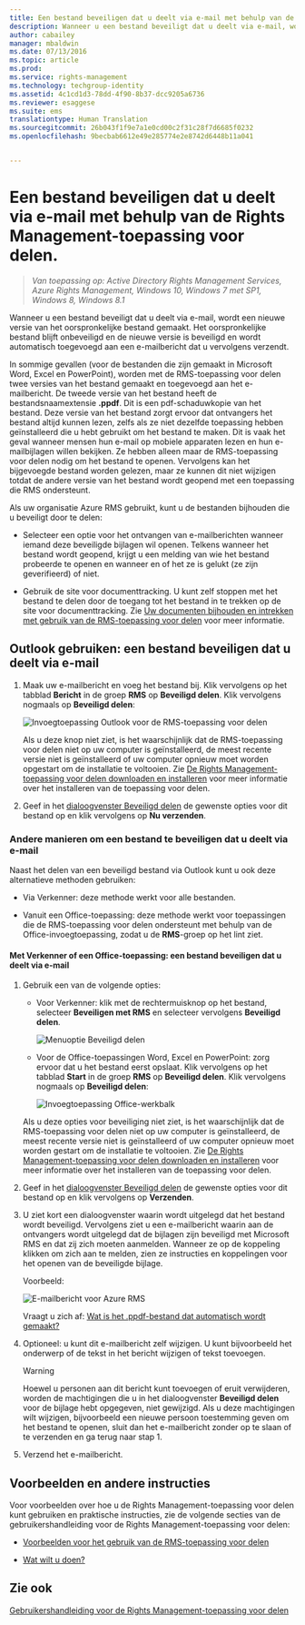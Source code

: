 ```yaml
---
title: Een bestand beveiligen dat u deelt via e-mail met behulp van de Rights Management-toepassing voor delen | Azure RMS
description: Wanneer u een bestand beveiligt dat u deelt via e-mail, wordt een nieuwe versie van het oorspronkelijke bestand gemaakt. Het oorspronkelijke bestand blijft onbeveiligd en de nieuwe versie is beveiligd en wordt automatisch toegevoegd aan een e-mailbericht dat u vervolgens verzendt.
author: cabailey
manager: mbaldwin
ms.date: 07/13/2016
ms.topic: article
ms.prod: 
ms.service: rights-management
ms.technology: techgroup-identity
ms.assetid: 4c1cd1d3-78dd-4f90-8b37-dcc9205a6736
ms.reviewer: esaggese
ms.suite: ems
translationtype: Human Translation
ms.sourcegitcommit: 26b043f1f9e7a1e0cd00c2f31c28f7d6685f0232
ms.openlocfilehash: 9becbab6612e49e285774e2e8742d6448b11a041


---
```


# Een bestand beveiligen dat u deelt via e-mail met behulp van de Rights Management-toepassing voor delen.

>*Van toepassing op: Active Directory Rights Management Services, Azure Rights Management, Windows 10, Windows 7 met SP1, Windows 8, Windows 8.1*

Wanneer u een bestand beveiligt dat u deelt via e-mail, wordt een nieuwe versie van het oorspronkelijke bestand gemaakt. Het oorspronkelijke bestand blijft onbeveiligd en de nieuwe versie is beveiligd en wordt automatisch toegevoegd aan een e-mailbericht dat u vervolgens verzendt.

In sommige gevallen (voor de bestanden die zijn gemaakt in Microsoft Word, Excel en PowerPoint), worden met de RMS-toepassing voor delen twee versies van het bestand gemaakt en toegevoegd aan het e-mailbericht. De tweede versie van het bestand heeft de bestandsnaamextensie **.ppdf**. Dit is een pdf-schaduwkopie van het bestand. Deze versie van het bestand zorgt ervoor dat ontvangers het bestand altijd kunnen lezen, zelfs als ze niet dezelfde toepassing hebben geïnstalleerd die u hebt gebruikt om het bestand te maken. Dit is vaak het geval wanneer mensen hun e-mail op mobiele apparaten lezen en hun e-mailbijlagen willen bekijken. Ze hebben alleen maar de RMS-toepassing voor delen nodig om het bestand te openen. Vervolgens kan het bijgevoegde bestand worden gelezen, maar ze kunnen dit niet wijzigen totdat de andere versie van het bestand wordt geopend met een toepassing die RMS ondersteunt.

Als uw organisatie Azure RMS gebruikt, kunt u de bestanden bijhouden die u beveiligt door te delen:

-   Selecteer een optie voor het ontvangen van e-mailberichten wanneer iemand deze beveiligde bijlagen wil openen. Telkens wanneer het bestand wordt geopend, krijgt u een melding van wie het bestand probeerde te openen en wanneer en of het ze is gelukt (ze zijn geverifieerd) of niet.

-   Gebruik de site voor documenttracking. U kunt zelf stoppen met het bestand te delen door de toegang tot het bestand in te trekken op de site voor documenttracking. Zie [Uw documenten bijhouden en intrekken met gebruik van de RMS-toepassing voor delen](sharing-app-track-revoke.md) voor meer informatie.

## Outlook gebruiken: een bestand beveiligen dat u deelt via e-mail

1.  Maak uw e-mailbericht en voeg het bestand bij. Klik vervolgens op het tabblad **Bericht** in de groep **RMS** op **Beveiligd delen**. Klik vervolgens nogmaals op **Beveiligd delen**:

    ![Invoegtoepassing Outlook voor de RMS-toepassing voor delen](../media/ADRMS_MSRMSApp_SP_OutlookToolbar.png)

    Als u deze knop niet ziet, is het waarschijnlijk dat de RMS-toepassing voor delen niet op uw computer is geïnstalleerd, de meest recente versie niet is geïnstalleerd of uw computer opnieuw moet worden opgestart om de installatie te voltooien. Zie [De Rights Management-toepassing voor delen downloaden en installeren](install-sharing-app.md) voor meer informatie over het installeren van de toepassing voor delen.

2.  Geef in het [dialoogvenster Beveiligd delen](sharing-app-dialog-box.md) de gewenste opties voor dit bestand op en klik vervolgens op **Nu verzenden**.

### Andere manieren om een bestand te beveiligen dat u deelt via e-mail
Naast het delen van een beveiligd bestand via Outlook kunt u ook deze alternatieve methoden gebruiken:

-   Via Verkenner: deze methode werkt voor alle bestanden.

-   Vanuit een Office-toepassing: deze methode werkt voor toepassingen die de RMS-toepassing voor delen ondersteunt met behulp van de Office-invoegtoepassing, zodat u de **RMS**-groep op het lint ziet.

#### Met Verkenner of een Office-toepassing: een bestand beveiligen dat u deelt via e-mail

1.  Gebruik een van de volgende opties:

    -   Voor Verkenner: klik met de rechtermuisknop op het bestand, selecteer **Beveiligen met RMS** en selecteer vervolgens **Beveiligd delen**.

        ![Menuoptie Beveiligd delen](../media/ADRMS_MSRMSApp_ShareProtectedMenu.png)

    -   Voor de Office-toepassingen Word, Excel en PowerPoint: zorg ervoor dat u het bestand eerst opslaat. Klik vervolgens op het tabblad **Start** in de groep **RMS** op **Beveiligd delen**. Klik vervolgens nogmaals op **Beveiligd delen**:

        ![Invoegtoepassing Office-werkbalk](../media/ADRMS_MSRMSApp_SP_OfficeToolbar.png)

    Als u deze opties voor beveiliging niet ziet, is het waarschijnlijk dat de RMS-toepassing voor delen niet op uw computer is geïnstalleerd, de meest recente versie niet is geïnstalleerd of uw computer opnieuw moet worden gestart om de installatie te voltooien. Zie [De Rights Management-toepassing voor delen downloaden en installeren](install-sharing-app.md) voor meer informatie over het installeren van de toepassing voor delen.

2.  Geef in het [dialoogvenster Beveiligd delen](sharing-app-dialog-box.md) de gewenste opties voor dit bestand op en klik vervolgens op **Verzenden**.

3.  U ziet kort een dialoogvenster waarin wordt uitgelegd dat het bestand wordt beveiligd. Vervolgens ziet u een e-mailbericht waarin aan de ontvangers wordt uitgelegd dat de bijlagen zijn beveiligd met Microsoft RMS en dat zij zich moeten aanmelden. Wanneer ze op de koppeling klikken om zich aan te melden, zien ze instructies en koppelingen voor het openen van de beveiligde bijlage.

    Voorbeeld:

    ![E-mailbericht voor Azure RMS](../media/ADRMS_MSRMSApp_EmailMessage.PNG)

    Vraagt u zich af: [Wat is het .ppdf-bestand dat automatisch wordt gemaakt?](sharing-app-dialog-box.md#what-s-the-ppdf-file-that-s-automatically-created)

4.  Optioneel: u kunt dit e-mailbericht zelf wijzigen. U kunt bijvoorbeeld het onderwerp of de tekst in het bericht wijzigen of tekst toevoegen.

    > [!WARNING]
    > Hoewel u personen aan dit bericht kunt toevoegen of eruit verwijderen, worden de machtigingen die u in het dialoogvenster **Beveiligd delen** voor de bijlage hebt opgegeven, niet gewijzigd. Als u deze machtigingen wilt wijzigen, bijvoorbeeld een nieuwe persoon toestemming geven om het bestand te openen, sluit dan het e-mailbericht zonder op te slaan of te verzenden en ga terug naar stap 1.

5.  Verzend het e-mailbericht.

## Voorbeelden en andere instructies
Voor voorbeelden over hoe u de Rights Management-toepassing voor delen kunt gebruiken en praktische instructies, zie de volgende secties van de gebruikershandleiding voor de Rights Management-toepassing voor delen:

-   [Voorbeelden voor het gebruik van de RMS-toepassing voor delen](sharing-app-user-guide.md#examples-for-using-the-rms-sharing-application)

-   [Wat wilt u doen?](sharing-app-user-guide.md#what-do-you-want-to-do)

## Zie ook
[Gebruikershandleiding voor de Rights Management-toepassing voor delen](sharing-app-user-guide.md)



<!--HONumber=Aug16_HO4-->


